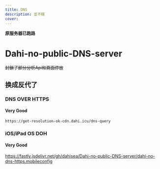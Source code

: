 ```yaml
---
title: DNS
description: 並不穩
cover: 
---
```


**原服务器已跑路**

# Dahi-no-public-DNS-server
~~封鎖了部分分析Api和頁面停放~~
## 换成反代了
### DNS OVER HTTPS
#### Very Good
``https://get-resolution-ok-cdn.dahi.icu/dns-query``


### iOS/iPad OS DOH
#### Very Good
https://fastly.jsdelivr.net/gh/dahisea/Dahi-no-public-DNS-server/dahi-no-dns-https.mobileconfig
